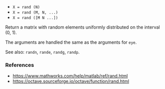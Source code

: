* `X = rand (N)`
* `X = rand (M, N, ...)`
* `X = rand ([M N ...])`

Return a matrix with random elements uniformly distributed on the
interval (0, 1).

The arguments are handled the same as the arguments for `eye`.

See also: `randn`, `rande`, `randg`, `randp`.

### References

* https://www.mathworks.com/help/matlab/ref/rand.html
* https://octave.sourceforge.io/octave/function/rand.html
